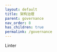 ```yaml
---
layout: default
title: 架构治理
parent: governance
nav_order: 8
has_children: true
permalink: /governance
---
```


Linter
